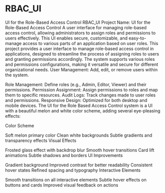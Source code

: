 # RBAC_UI
UI for the Role-Based Access Control
RBAC_UI
Project Name: UI for the Role-Based Access Control A user interface for managing role-based access control, allowing administrators to assign roles and permissions to users effectively. This UI enables secure, customizable, and easy-to-manage access to various parts of an application based on user roles. This project provides a user interface to manage role-based access control in applications, designed to streamline the process of assigning roles to users and granting permissions accordingly. The system supports various roles and permissions configurations, making it versatile and secure for different organizational needs. User Management: Add, edit, or remove users within the system.

Role Management: Define roles (e.g., Admin, Editor, Viewer) and their permissions.
Permission Assignment: Assign permissions to roles and map them to specific resources.
Audit Logs: Track changes made to user roles and permissions.
Responsive Design: Optimized for both desktop and mobile devices.
The UI for the Role Based Access Control system is a UI with a beautiful melon and white color scheme, adding several eye-pleasing effects:

Color Scheme

Soft melon primary color Clean white backgrounds Subtle gradients and transparency effects Visual Effects

Frosted glass effect with backdrop blur Smooth hover transitions Card lift animations Subtle shadows and borders UI Improvements

Gradient background Improved contrast for better readability Consistent hover states Refined spacing and typography Interactive Elements

Smooth transitions on all interactive elements Subtle hover effects on buttons and cards Improved visual feedback on actions
